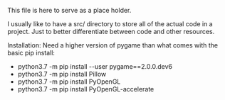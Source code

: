 This file is here to serve as a place holder.

I usually like to have a src/ directory to store all of the actual code in a project.
Just to better differentiate between code and other resources.

Installation:
Need a higher version of pygame than what comes with the basic pip install:

* python3.7 -m pip install --user pygame==2.0.0.dev6
* python3.7 -m pip install Pillow
* python3.7 -m pip install PyOpenGL
* python3.7 -m pip install PyOpenGL-accelerate
